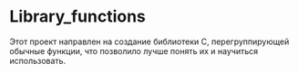 # Library_functions

Этот проект направлен на создание библиотеки C, перегруппирующей обычные функции, что позволило лучше понять их и научиться использовать.

